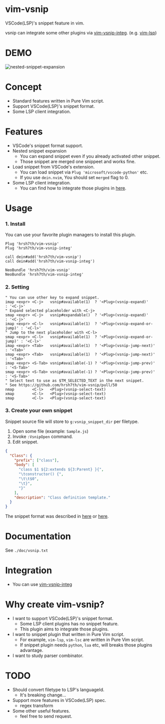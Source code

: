 # vim-vsnip

VSCode(LSP)'s snippet feature in vim.

vsnip can integrate some other plugins via [vim-vsnip-integ](https://github.com/hrsh7th/vim-vsnip-integ). (e.g. [vim-lsp](https://github.com/prabirshrestha/vim-lsp))


# DEMO

![nested-snippet-expansion](https://user-images.githubusercontent.com/629908/76817423-1e165180-6846-11ea-95a1-d827afa744d8.gif)


# Concept

- Standard features written in Pure Vim script.
- Support VSCode(LSP)'s snippet format.
- Some LSP client integration.


# Features

- VSCode's snippet format support.
- Nested snippet expansion
    - You can expand snippet even if you already activated other snippet.
    - Those snippet are merged one snippeet and works fine.
- Load snippet from VSCode's extension.
    - You can load snippet via `Plug 'microsoft/vscode-python'` etc.
    - If you use `dein.nvim`, You should set `merged` flag to 0.
- Some LSP client integration.
    - You can find how to integrate those plugins in [here](https://github.com/hrsh7th/vim-vsnip-integ).


# Usage

### 1. Install

You can use your favorite plugin managers to install this plugin.

```viml
Plug 'hrsh7th/vim-vsnip'
Plug 'hrsh7th/vim-vsnip-integ'

call dein#add('hrsh7th/vim-vsnip')
call dein#add('hrsh7th/vim-vsnip-integ')

NeoBundle 'hrsh7th/vim-vsnip'
NeoBundle 'hrsh7th/vim-vsnip-integ'
```

### 2. Setting

```viml
" You can use other key to expand snippet.
imap <expr> <C-j>   vsnip#available(1)  ? '<Plug>(vsnip-expand)'         : '<C-j>'
" Expand selected placeholder with <C-j>
smap <expr> <C-j>   vsnip#expandable()  ? '<Plug>(vsnip-expand)'         : '<C-j>'
imap <expr> <C-l>   vsnip#available(1)  ? '<Plug>(vsnip-expand-or-jump)' : '<C-l>'
" Jump to the next placeholder with <C-l>
smap <expr> <C-l>   vsnip#available(1)  ? '<Plug>(vsnip-expand-or-jump)' : '<C-l>'
imap <expr> <Tab>   vsnip#available(1)  ? '<Plug>(vsnip-jump-next)'      : '<Tab>'
smap <expr> <Tab>   vsnip#available(1)  ? '<Plug>(vsnip-jump-next)'      : '<Tab>'
imap <expr> <S-Tab> vsnip#available(-1) ? '<Plug>(vsnip-jump-prev)'      : '<S-Tab>'
smap <expr> <S-Tab> vsnip#available(-1) ? '<Plug>(vsnip-jump-prev)'      : '<S-Tab>'
" Select text to use as $TM_SELECTED_TEXT in the next snippet.
" See https://github.com/hrsh7th/vim-vsnip/pull/50
nmap        <C-l>   <Plug>(vsnip-select-text)
xmap        <C-l>   <Plug>(vsnip-select-text)
smap        <C-l>   <Plug>(vsnip-select-text)
```

### 3. Create your own snippet

Snippet source file will store to `g:vsnip_snippet_dir` per filetype.

1. Open some file (example: `Sample.js`)
2. Invoke `:VsnipOpen` command.
3. Edit snippet.

```json
{
  "Class": {
    "prefix": ["class"],
    "body": [
      "class $1 ${2:extends ${3:Parent} }{",
      "\tconstructor() {",
      "\t\t$0",
      "\t}",
      "}"
    ],
    "description": "Class definition template."
  }
}
```

The snippet format was described in [here](https://code.visualstudio.com/docs/editor/userdefinedsnippets#_snippet-syntax) or [here](https://github.com/Microsoft/language-server-protocol/blob/master/snippetSyntax.md).


# Documentation

See `./doc/vsnip.txt`


# Integration

- You can use [vim-vsnip-integ](https://github.com/hrsh7th/vim-vsnip-integ)


# Why create vim-vsnip?

- I want to support VSCode(LSP)'s snippet format.
    - Some LSP client plugins has no snippet feature.
    - This plugin aims to integrate those plugins.
- I want to snippet plugin that written in Pure Vim script.
    - For example, `vim-lsp`, `vim-lsc` are written in Pure Vim script.
    - If snippet plugin needs `python`, `lua` etc, will breaks those plugins advantage.
- I want to study parser combinator.


# TODO

- Should convert filetype to LSP's languageId.
    - It's breaking change...
- Support more features in VSCode(LSP) spec.
    - regex transform
- Some other useful features.
    - feel free to send request.

